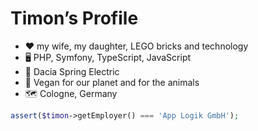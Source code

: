 Timon’s Profile
===============

* ❤️ my wife, my daughter, LEGO bricks and technology
* 🖥️ PHP, Symfony, TypeScript, JavaScript
* 🚗 Dacia Spring Electric
* 🌱 Vegan for our planet and for the animals
* 🗺️ Cologne, Germany

```php
assert($timon->getEmployer() === 'App Logik GmbH');
```

